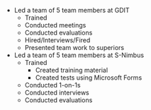 * Led a team of 5 team members at GDIT
	* Trained
	* Conducted meetings
	* Conducted evaluations
	* Hired/Interviews/Fired
	* Presented team work to superiors
* Led a team of 5 team members at S-Nimbus
	* Trained
		* Created training material
		* Created tests using Microsoft Forms
	* Conducted 1-on-1s
	* Conducted interviews
	* Conducted evaluations